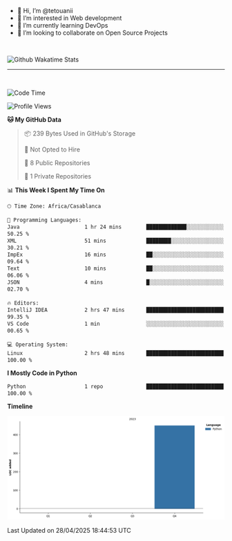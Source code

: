 - 👋 Hi, I’m @tetouanii
- 👀 I’m interested in Web development
- 🌱 I’m currently learning DevOps
- 💞️ I’m looking to collaborate on Open Source Projects

<br/>


![Github Wakatime Stats](https://github-readme-stats.vercel.app/api/wakatime/?username=@walidbosso&layout=compact&&theme=default&link="https://www.github.com/USERNAME/") 

--- 

<br/>


  
<!--START_SECTION:waka-->
![Code Time](http://img.shields.io/badge/Code%20Time-361%20hrs%2019%20mins-blue)

![Profile Views](http://img.shields.io/badge/Profile%20Views-0-blue)

**🐱 My GitHub Data** 

> 📦 239 Bytes Used in GitHub's Storage 
 > 
> 🚫 Not Opted to Hire
 > 
> 📜 8 Public Repositories 
 > 
> 🔑 1 Private Repositories 
 > 
📊 **This Week I Spent My Time On** 

```text
🕑︎ Time Zone: Africa/Casablanca

💬 Programming Languages: 
Java                     1 hr 24 mins        █████████████░░░░░░░░░░░░   50.25 % 
XML                      51 mins             ████████░░░░░░░░░░░░░░░░░   30.21 % 
ImpEx                    16 mins             ██░░░░░░░░░░░░░░░░░░░░░░░   09.64 % 
Text                     10 mins             ██░░░░░░░░░░░░░░░░░░░░░░░   06.06 % 
JSON                     4 mins              █░░░░░░░░░░░░░░░░░░░░░░░░   02.70 % 

🔥 Editors: 
IntelliJ IDEA            2 hrs 47 mins       █████████████████████████   99.35 % 
VS Code                  1 min               ░░░░░░░░░░░░░░░░░░░░░░░░░   00.65 % 

💻 Operating System: 
Linux                    2 hrs 48 mins       █████████████████████████   100.00 % 
```

**I Mostly Code in Python** 

```text
Python                   1 repo              █████████████████████████   100.00 % 
```



**Timeline**

![Lines of Code chart](https://raw.githubusercontent.com/tetouanii/tetouanii/main/assets/bar_graph.png)


 Last Updated on 28/04/2025 18:44:53 UTC
<!--END_SECTION:waka-->
